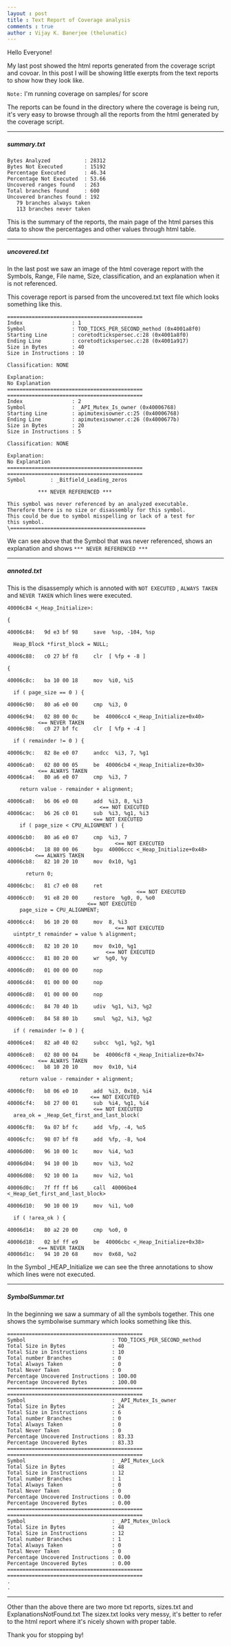```yaml
---
layout : post
title : Text Report of Coverage analysis
comments : true
author : Vijay K. Banerjee (thelunatic)
---
```


Hello Everyone!

My last post showed the html reports generated from the coverage script and covoar.
In this post I will be showing little exerpts from the text reports to show how they look
like.

`Note:` I'm running coverage on samples/ for score

The reports can be found in the directory where the coverage is being run, it's very
easy to browse through all the reports from the html generated by the coverage script.

-----------------------------------

##### _summary.txt_

```
Bytes Analyzed           : 28312
Bytes Not Executed       : 15192
Percentage Executed      : 46.34
Percentage Not Executed  : 53.66
Uncovered ranges found   : 263
Total branches found     : 600
Uncovered branches found : 192
   79 branches always taken
   113 branches never taken
```
This is the summary of the reports, the main page of the html parses this data to show the
percentages and other values through html table.

-----------------------------------

##### _uncovered.txt_

In the last post we saw an image of the html coverage report with the
Symbols, Range, File name, Size, classification, and an explanation when it is not referenced.

This coverage report is parsed from the uncovered.txt text file which looks something like this.

```
============================================
Index                : 1
Symbol               : TOD_TICKS_PER_SECOND_method (0x4001a8f0)
Starting Line        : coretodtickspersec.c:28 (0x4001a8f0)
Ending Line          : coretodtickspersec.c:28 (0x4001a917)
Size in Bytes        : 40
Size in Instructions : 10

Classification: NONE

Explanation:
No Explanation
============================================
============================================
Index                : 2
Symbol               : _API_Mutex_Is_owner (0x40006768)
Starting Line        : apimutexisowner.c:25 (0x40006768)
Ending Line          : apimutexisowner.c:26 (0x4000677b)
Size in Bytes        : 20
Size in Instructions : 5

Classification: NONE

Explanation:
No Explanation
============================================
============================================
Symbol        : _Bitfield_Leading_zeros

          *** NEVER REFERENCED ***

This symbol was never referenced by an analyzed executable.
Therefore there is no size or disassembly for this symbol.
This could be due to symbol misspelling or lack of a test for
this symbol.
\============================================
```
We can see above that the Symbol that was never referenced, shows an explanation and shows 
`*** NEVER REFERENCED ***`

-----------------------------------------

##### _annoted.txt_

This is the disassemply which is annoted with `NOT EXECUTED` , `ALWAYS TAKEN` and 
`NEVER TAKEN`
which lines were executed.

```
40006c84 <_Heap_Initialize>:

{

40006c84:	9d e3 bf 98 	save  %sp, -104, %sp

  Heap_Block *first_block = NULL;

40006c88:	c0 27 bf f8 	clr  [ %fp + -8 ]

{

40006c8c:	ba 10 00 18 	mov  %i0, %i5

  if ( page_size == 0 ) {

40006c90:	80 a6 e0 00 	cmp  %i3, 0

40006c94:	02 80 00 0c 	be  40006cc4 <_Heap_Initialize+0x40>
          <== NEVER TAKEN
40006c98:	c0 27 bf fc 	clr  [ %fp + -4 ]

  if ( remainder != 0 ) {

40006c9c:	82 8e e0 07 	andcc  %i3, 7, %g1

40006ca0:	02 80 00 05 	be  40006cb4 <_Heap_Initialize+0x30>
          <== ALWAYS TAKEN
40006ca4:	80 a6 e0 07 	cmp  %i3, 7

    return value - remainder + alignment;

40006ca8:	b6 06 e0 08 	add  %i3, 8, %i3
                              <== NOT EXECUTED
40006cac:	b6 26 c0 01 	sub  %i3, %g1, %i3
                            <== NOT EXECUTED
    if ( page_size < CPU_ALIGNMENT ) {

40006cb0:	80 a6 e0 07 	cmp  %i3, 7
                                   <== NOT EXECUTED
40006cb4:	18 80 00 06 	bgu  40006ccc <_Heap_Initialize+0x48>
         <== ALWAYS TAKEN
40006cb8:	82 10 20 10 	mov  0x10, %g1

      return 0;

40006cbc:	81 c7 e0 08 	ret
                                          <== NOT EXECUTED
40006cc0:	91 e8 20 00 	restore  %g0, 0, %o0
                          <== NOT EXECUTED
    page_size = CPU_ALIGNMENT;

40006cc4:	b6 10 20 08 	mov  8, %i3
                                   <== NOT EXECUTED
  uintptr_t remainder = value % alignment;

40006cc8:	82 10 20 10 	mov  0x10, %g1
                                <== NOT EXECUTED
40006ccc:	81 80 20 00 	wr  %g0, %y

40006cd0:	01 00 00 00 	nop

40006cd4:	01 00 00 00 	nop

40006cd8:	01 00 00 00 	nop

40006cdc:	84 70 40 1b 	udiv  %g1, %i3, %g2

40006ce0:	84 58 80 1b 	smul  %g2, %i3, %g2

  if ( remainder != 0 ) {

40006ce4:	82 a0 40 02 	subcc  %g1, %g2, %g1

40006ce8:	02 80 00 04 	be  40006cf8 <_Heap_Initialize+0x74>
          <== ALWAYS TAKEN
40006cec:	b8 10 20 10 	mov  0x10, %i4

    return value - remainder + alignment;

40006cf0:	b8 06 e0 10 	add  %i3, 0x10, %i4
                           <== NOT EXECUTED
40006cf4:	b8 27 00 01 	sub  %i4, %g1, %i4
                            <== NOT EXECUTED
  area_ok = _Heap_Get_first_and_last_block(

40006cf8:	9a 07 bf fc 	add  %fp, -4, %o5

40006cfc:	98 07 bf f8 	add  %fp, -8, %o4

40006d00:	96 10 00 1c 	mov  %i4, %o3

40006d04:	94 10 00 1b 	mov  %i3, %o2

40006d08:	92 10 00 1a 	mov  %i2, %o1

40006d0c:	7f ff ff b6 	call  40006be4 <_Heap_Get_first_and_last_block>

40006d10:	90 10 00 19 	mov  %i1, %o0

  if ( !area_ok ) {

40006d14:	80 a2 20 00 	cmp  %o0, 0

40006d18:	02 bf ff e9 	be  40006cbc <_Heap_Initialize+0x38>
          <== NEVER TAKEN
40006d1c:	94 10 20 68 	mov  0x68, %o2
```
In the Symbol _HEAP_Initialize we can see the three annotations to show which lines were
not executed. 

-----------------------------------------------

##### _SymbolSummar.txt_

In the beginning we saw a summary of all the symbols together. This one shows the 
symbolwise summary which looks something like this.

```
============================================
Symbol                            : TOD_TICKS_PER_SECOND_method
Total Size in Bytes               : 40
Total Size in Instructions        : 10
Total number Branches             : 0
Total Always Taken                : 0
Total Never Taken                 : 0
Percentage Uncovered Instructions : 100.00
Percentage Uncovered Bytes        : 100.00
============================================
============================================
Symbol                            : _API_Mutex_Is_owner
Total Size in Bytes               : 24
Total Size in Instructions        : 6
Total number Branches             : 0
Total Always Taken                : 0
Total Never Taken                 : 0
Percentage Uncovered Instructions : 83.33
Percentage Uncovered Bytes        : 83.33
============================================
============================================
Symbol                            : _API_Mutex_Lock
Total Size in Bytes               : 48
Total Size in Instructions        : 12
Total number Branches             : 1
Total Always Taken                : 0
Total Never Taken                 : 0
Percentage Uncovered Instructions : 0.00
Percentage Uncovered Bytes        : 0.00
============================================
============================================
Symbol                            : _API_Mutex_Unlock
Total Size in Bytes               : 48
Total Size in Instructions        : 12
Total number Branches             : 1
Total Always Taken                : 0
Total Never Taken                 : 0
Percentage Uncovered Instructions : 0.00
Percentage Uncovered Bytes        : 0.00
============================================
============================================
.
.
```
------------------------------------------

Other than the above there are two more txt reports, sizes.txt and ExplanationsNotFound.txt
The sizex.txt looks very messy, it's better to refer to the html report where it's nicely
shown with proper table.

Thank you for stopping by! 
